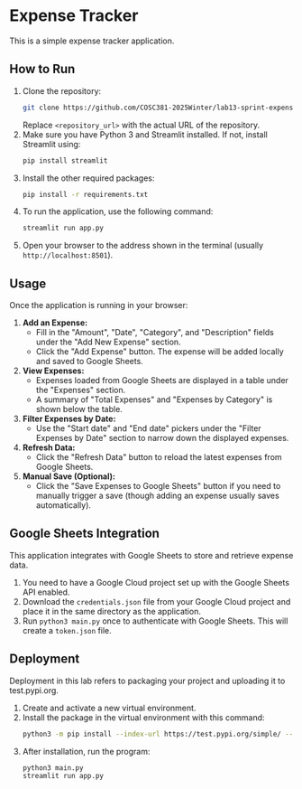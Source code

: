 # Expense Tracker

This is a simple expense tracker application.

## How to Run

1.  Clone the repository:
    ```bash
    git clone https://github.com/COSC381-2025Winter/lab13-sprint-expensetracker1-0.git
    ```
    Replace `<repository_url>` with the actual URL of the repository.
2.  Make sure you have Python 3 and Streamlit installed. If not, install Streamlit using:
    ```bash
    pip install streamlit
    ```
3.  Install the other required packages:
    ```bash
    pip install -r requirements.txt
    ```
4.  To run the application, use the following command:
    ```bash
    streamlit run app.py
    ```
5.  Open your browser to the address shown in the terminal (usually `http://localhost:8501`).

## Usage

Once the application is running in your browser:

1.  **Add an Expense:**
    *   Fill in the "Amount", "Date", "Category", and "Description" fields under the "Add New Expense" section.
    *   Click the "Add Expense" button. The expense will be added locally and saved to Google Sheets.
2.  **View Expenses:**
    *   Expenses loaded from Google Sheets are displayed in a table under the "Expenses" section.
    *   A summary of "Total Expenses" and "Expenses by Category" is shown below the table.
3.  **Filter Expenses by Date:**
    *   Use the "Start date" and "End date" pickers under the "Filter Expenses by Date" section to narrow down the displayed expenses.
4.  **Refresh Data:**
    *   Click the "Refresh Data" button to reload the latest expenses from Google Sheets.
5.  **Manual Save (Optional):**
    *   Click the "Save Expenses to Google Sheets" button if you need to manually trigger a save (though adding an expense usually saves automatically).

## Google Sheets Integration

This application integrates with Google Sheets to store and retrieve expense data.

1.  You need to have a Google Cloud project set up with the Google Sheets API enabled.
2.  Download the `credentials.json` file from your Google Cloud project and place it in the same directory as the application.
3.  Run `python3 main.py` once to authenticate with Google Sheets. This will create a `token.json` file.

## Deployment

Deployment in this lab refers to packaging your project and uploading it to test.pypi.org.

1. Create and activate a new virtual environment.
2. Install the package in the virtual environment with this command:
    ```bash
    python3 -m pip install --index-url https://test.pypi.org/simple/ --no-deps lab13_Expense_tracker_W381
    ```
3. After installation, run the program:
    ```bash
    python3 main.py
    streamlit run app.py
    ```
